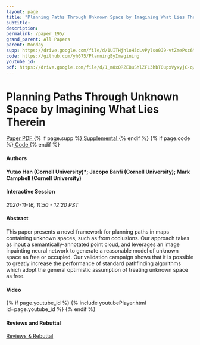 ```yaml
---
layout: page
title: "Planning Paths Through Unknown Space by Imagining What Lies Therein"
subtitle: 
description:
permalink: /paper_195/
grand_parent: All Papers
parent: Monday
supp: https://drive.google.com/file/d/1UITHjhloH5cLvPylso0J9-vtZmePsc6M/view
code: https://github.com/yh675/PlanningByImagining
youtube_id: 
pdf: https://drive.google.com/file/d/1_m8xORZEBuShlZFL3hbT0upxVyxyjC-q/view
---
```


# Planning Paths Through Unknown Space by Imagining What Lies Therein

<a href="https://drive.google.com/file/d/1_m8xORZEBuShlZFL3hbT0upxVyxyjC-q/view" target="_blank" rel="noopener noreferrer" class="btn btn-blue"><i class="fa fa-file-text-o" aria-hidden="true"></i> Paper PDF </a> {% if page.supp %}<a href="https://drive.google.com/file/d/1UITHjhloH5cLvPylso0J9-vtZmePsc6M/view" target="_blank" rel="noopener noreferrer" class="btn btn-green"><i class="fa fa-file-text-o" aria-hidden="true"></i> Supplemental </a>{% endif %} {% if page.code %}<a href="https://github.com/yh675/PlanningByImagining" target="_blank" rel="noopener noreferrer" class="btn"><i class="fa fa-github" aria-hidden="true"></i> Code </a>{% endif %} 

#### Authors
**Yutao Han (Cornell University)*; Jacopo Banfi (Cornell University); Mark Campbell (Cornell University)**

#### Interactive Session
*2020-11-16, 11:50 - 12:20 PST* 

#### Abstract
This paper presents a novel framework for planning paths in maps containing unknown spaces, such as from occlusions. Our approach takes as input a semantically-annotated point cloud, and leverages an image inpainting neural network to generate a reasonable model of unknown space as free or occupied. Our validation campaign shows that it is possible to greatly increase the performance of standard pathfinding algorithms which adopt the general optimistic assumption of treating unknown space as free.

#### Video
{% if page.youtube_id %}
{% include youtubePlayer.html id=page.youtube_id %}
{% endif %}

#### Reviews and Rebuttal
<a href="https://drive.google.com/file/d/1z1LAkl72Ba3DG7HCYJecCN9ongEz50MI/view" target="_blank" rel="noopener noreferrer" class="btn btn-purple"><i class="fa fa-pencil-square-o" aria-hidden="true"></i> Reviews & Rebuttal </a>

